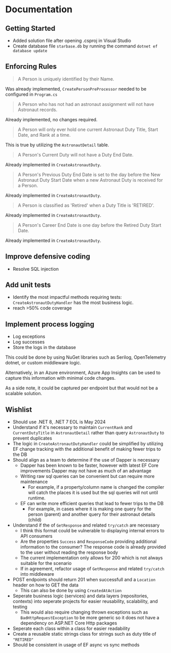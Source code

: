 # Documentation

## Getting Started

* Added solution file after opening .csproj in Visual Studio
* Create database file `starbase.db` by running the command `dotnet ef database update`

## Enforcing Rules

> A Person is uniquely identified by their Name.

Was already implemented, `CreatePersonPreProcessor` needed to be configured in `Program.cs`

> A Person who has not had an astronaut assignment will not have Astronaut records.

Already implemented, no changes required.

> A Person will only ever hold one current Astronaut Duty Title, Start Date, and Rank at a time.

This is true by utilizing the `AstronautDetail` table.

> A Person's Current Duty will not have a Duty End Date.

Already implemented in `CreateAstronautDuty`.

> A Person's Previous Duty End Date is set to the day before the New Astronaut Duty Start Date when a new Astronaut Duty is received for a Person.

Already implemented in `CreateAstronautDuty`.

> A Person is classified as 'Retired' when a Duty Title is 'RETIRED'.

Already implemented in `CreateAstronautDuty`.

> A Person's Career End Date is one day before the Retired Duty Start Date.

Already implemented in `CreateAstronautDuty`.

## Improve defensive coding

* Resolve SQL injection

## Add unit tests

* Identify the most impactful methods requiring tests: `CreateAstronautDutyHandler` has the most business logic.
* reach >50% code coverage

## Implement process logging

* Log exceptions
* Log successes
* Store the logs in the database

This could be done by using NuGet libraries such as Serilog, OpenTelemetry dotnet, or custom middleware logic.

Alternatively, in an Azure environment, Azure App Insights can be used to capture this information with minimal code changes.

As a side note, it could be captured per endpoint but that would not be a scalable solution.

## Wishlist

* Should use .NET 8, .NET 7 EOL is May 2024
* Understand if it's necessary to maintain `CurrentRank` and `CurrentDutyTitle` in `AstronautDetail` rather than query `AstronautDuty` to prevent duplicates
* The logic in `CreateAstronautDutyHandler` could be simplified by utilizing EF change tracking with the additional benefit of making fewer trips to the DB
* Should align as a team to determine if the use of Dapper is necessary
  * Dapper has been known to be faster, however with latest EF Core improvements Dapper may not have as much of an advantage
  * Writing raw sql queries can be convenient but can require more maintenance
    * For example, if a property/column name is changed the compiler will catch the places it is used but the sql queries will not until runtime.
  * EF can write more efficient queries that lead to fewer trips to the DB
    * For example, in cases where it is making one query for the person (parent) and another query for their astronaut details (child)
* Understand if the of `GetResponse` and related `try/catch` are necessary
  * I think this format could be vulnerable to displaying internal errors to API consumers
  * Are the properties `Success` and `ResponseCode` providing additional information to the consumer? The response code is already provided to the user without reading the response body
  * The current implementation only allows for 200 which is not always suitable for the scenario
  * If in agreement, refactor usage of `GetResponse` and related `try/catch` into middleware
* POST endpoints should return 201 when successfull and a `Location` header on how to GET the data
  * This can also be done by using `CreatedAtAction`
* Seperate business logic (services) and data layers (repositories, contexts) into seperate projects for easier reusability, scalability, and testing
  * This would also require changing thrown exceptions such as `BadHttpRequestException` to be more generic so it does not have a dependency on ASP.NET Core Http packages
* Seperate each class within a class for easier readability
* Create a reusable static strings class for strings such as duty title of `"RETIRED"`
* Should be consistent in usage of EF async vs sync methods

